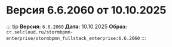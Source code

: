 # Версия 6.6.2060 от 10.10.2025

::: tip
**Версия:** `6.6.2060`
**Дата:** 10.10.2025
**Образ:** `cr.selcloud.ru/stormbpmn-enterprise/stormbpmn_fullstack_enterprise:6.6.2060`
:::
